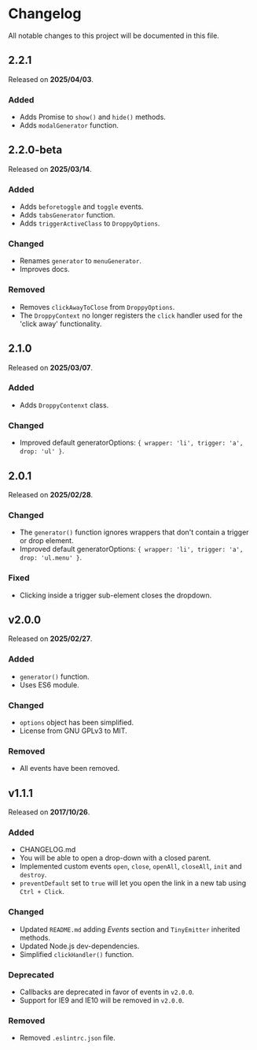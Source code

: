 # Changelog

All notable changes to this project will be documented in this file.

## 2.2.1

Released on **2025/04/03**.

### Added

- Adds Promise to `show()` and `hide()` methods.
- Adds `modalGenerator` function.

## 2.2.0-beta

Released on **2025/03/14**.

### Added

- Adds `beforetoggle` and `toggle` events.
- Adds `tabsGenerator` function.
- Adds `triggerActiveClass` to `DroppyOptions`.

### Changed

- Renames `generator` to `menuGenerator`.
- Improves docs.

### Removed

- Removes `clickAwayToClose` from `DroppyOptions`.
- The `DroppyContext` no longer registers the `click` handler used for the 'click away' functionality.

## 2.1.0

Released on **2025/03/07**.

### Added

- Adds `DroppyContenxt` class.

### Changed

- Improved default generatorOptions: `{ wrapper: 'li', trigger: 'a', drop: 'ul' }`.

## 2.0.1

Released on **2025/02/28**.

### Changed

- The `generator()` function ignores wrappers that don't contain a trigger or drop element.
- Improved default generatorOptions: `{ wrapper: 'li', trigger: 'a', drop: 'ul.menu' }`.

### Fixed

- Clicking inside a trigger sub-element closes the dropdown.

## v2.0.0 

Released on **2025/02/27**.

### Added

- `generator()` function.
- Uses ES6 module.

### Changed

- `options` object has been simplified.
- License from GNU GPLv3 to MIT.

### Removed

- All events have been removed.

## v1.1.1

Released on **2017/10/26**.

### Added

- CHANGELOG.md
- You will be able to open a drop-down with a closed parent.
- Implemented custom events `open`, `close`, `openAll`, `closeAll`, `init` and `destroy`.
- `preventDefault` set to `true` will let you open the link in a new tab using `Ctrl + Click`.

### Changed

- Updated `README.md` adding *Events* section and `TinyEmitter` inherited methods.
- Updated Node.js dev-dependencies.
- Simplified `clickHandler()` function. 

### Deprecated

- Callbacks are deprecated in favor of events in `v2.0.0`.
- Support for IE9 and IE10 will be removed in `v2.0.0`.

### Removed

- Removed `.eslintrc.json` file.
